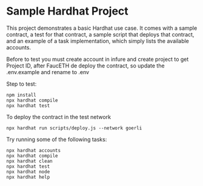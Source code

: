 # Sample Hardhat Project

This project demonstrates a basic Hardhat use case. It comes with a sample contract, a test for that contract, a sample script that deploys that contract, and an example of a task implementation, which simply lists the available accounts.

Before to test you must create account in infure and create project to get Project ID, after FaucETH de deploy the contract, so update the .env.example and rename to .env

Step to test:

```shell
npm install
npx hardhat compile
npx hardhat test
```

To deploy the contract in the test network

```shell
npx hardhat run scripts/deploy.js --network goerli
```


Try running some of the following tasks:

```shell
npx hardhat accounts
npx hardhat compile
npx hardhat clean
npx hardhat test
npx hardhat node
npx hardhat help
```
